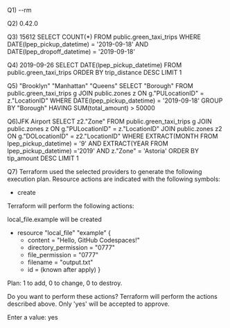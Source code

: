 Q1) --rm

Q2) 0.42.0

Q3) 15612
SELECT COUNT(*)
FROM public.green_taxi_trips
WHERE DATE(lpep_pickup_datetime) = '2019-09-18' AND DATE(lpep_dropoff_datetime) = '2019-09-18'

Q4) 2019-09-26
SELECT DATE(lpep_pickup_datetime)
FROM public.green_taxi_trips
ORDER BY trip_distance DESC
LIMIT 1

Q5) "Brooklyn" "Manhattan" "Queens"
SELECT "Borough"
FROM public.green_taxi_trips g
JOIN public.zones z
ON g."PULocationID" = z."LocationID"
WHERE DATE(lpep_pickup_datetime) = '2019-09-18'
GROUP BY "Borough"
HAVING SUM(total_amount) > 50000

Q6)JFK Airport
SELECT z2."Zone"
FROM public.green_taxi_trips g
JOIN public.zones z
ON g."PULocationID" = z."LocationID"
JOIN public.zones z2
ON g."DOLocationID" = z2."LocationID"
WHERE EXTRACT(MONTH FROM lpep_pickup_datetime) = '9' 
	AND EXTRACT(YEAR FROM lpep_pickup_datetime) ='2019' 
	AND z."Zone" = 'Astoria'
ORDER BY tip_amount DESC
LIMIT 1

Q7)
Terraform used the selected providers to generate the following execution plan. Resource actions are indicated with the following symbols:
  + create

Terraform will perform the following actions:

   local_file.example will be created
  + resource "local_file" "example" {
      + content              = "Hello, GitHub Codespaces!"
      + directory_permission = "0777"
      + file_permission      = "0777"
      + filename             = "output.txt"
      + id                   = (known after apply)
    }

Plan: 1 to add, 0 to change, 0 to destroy.

Do you want to perform these actions?
  Terraform will perform the actions described above.
  Only 'yes' will be accepted to approve.

  Enter a value: yes


